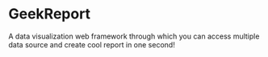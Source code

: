 # GeekReport
A data visualization web framework through which you can access multiple data source and create cool report in one second! 
